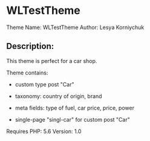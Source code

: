# WLTestTheme

 Theme Name: WLTestTheme
 Author: Lesya Korniychuk

## Description: 
This theme is perfect for a car shop.

Theme contains:
- custom type post "Car"

- taxonomy: country of origin, brand

- meta fields: type of fuel, car price, price, power

- single-page "singl-car" for custom post "Car"

Requires PHP: 5.6
Version: 1.0





